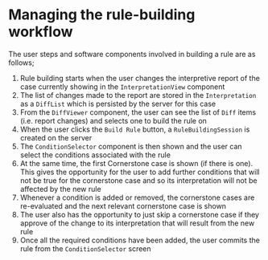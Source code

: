 # Managing the rule-building workflow

The user steps and software components involved in building a rule are as follows;

1. Rule building starts when the user changes the interpretive report of the case currently showing in the `InterpretationView` component
2. The list of changes made to the report are stored in the `Interpretation` as a `DiffList` which is persisted by the server for this case
3. From the `DiffViewer` component, the user can see the list of `Diff` items (i.e. report changes) and selects one to build the rule on
4. When the user clicks the `Build Rule` button, a `RuleBuildingSession` is created on the server
5. The `ConditionSelector` component is then shown and the user can select the conditions associated with the rule
6. At the same time, the first Cornerstone case is shown (if there is one). This gives the opportunity for the user to add further conditions that will not be true for the cornerstone case and so its interpretation will not be affected by the new rule
7. Whenever a condition is added or removed, the cornerstone cases are re-evaluated and the next relevant cornerstone case is shown
8. The user also has the opportunity to just skip a cornerstone case if they approve of the change to its interpretation that will result from the new rule
7. Once all the required conditions have been added, the user commits the rule from the `ConditionSelector` screen


